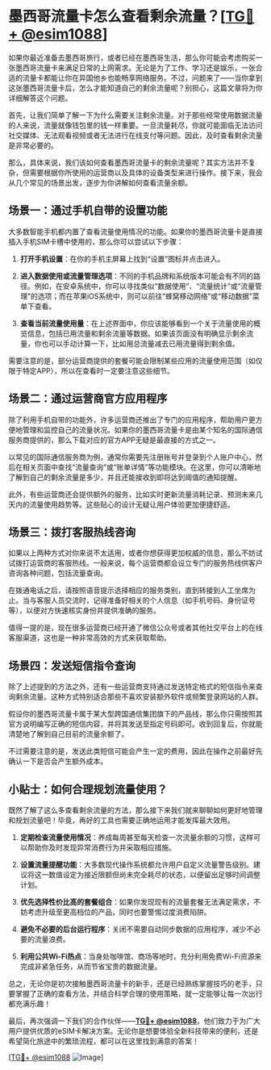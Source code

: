 # 墨西哥流量卡怎么查看剩余流量？[[TG💪+ @esim1088](https://t.me/s/esim1088)]

如果你最近准备去墨西哥旅行，或者已经在墨西哥生活，那么你可能会考虑购买一张墨西哥流量卡来满足日常的上网需求。无论是为了工作、学习还是娱乐，一张合适的流量卡都能让你在异国他乡也能畅享网络服务。不过，问题来了——当你拿到这张墨西哥流量卡后，怎么才能知道自己的剩余流量呢？别担心，这篇文章将为你详细解答这个问题。

首先，让我们简单了解一下为什么需要关注剩余流量。对于那些经常使用数据流量的人来说，流量就像钱包里的钱一样重要。一旦流量耗尽，你就可能面临无法访问社交媒体、无法观看视频或者无法进行在线支付等问题。因此，及时查看剩余流量是非常必要的。

那么，具体来说，我们该如何查看墨西哥流量卡的剩余流量呢？其实方法并不复杂，但需要根据你所使用的运营商以及具体的设备类型来进行操作。接下来，我会从几个常见的场景出发，逐步为你讲解如何查看流量余额。

## 场景一：通过手机自带的设置功能

大多数智能手机都内置了查看流量使用情况的功能。如果你的墨西哥流量卡是直接插入手机SIM卡槽中使用的，那么你可以尝试以下步骤：

1. **打开手机设置**：在你的手机主屏幕上找到“设置”图标并点击进入。
   
2. **进入数据使用或流量管理选项**：不同的手机品牌和系统版本可能会有不同的路径。例如，在安卓系统中，你可以寻找类似“数据使用”、“流量统计”或“流量管理”的选项；而在苹果iOS系统中，则可以前往“蜂窝移动网络”或“移动数据”菜单下查看。

3. **查看当前流量使用量**：在上述界面中，你应该能够看到一个关于流量使用的概览信息，包括已用流量和剩余流量等数据。如果该页面没有明确显示剩余流量，你也可以手动计算一下，比如用总流量减去已用流量得到剩余值。

需要注意的是，部分运营商提供的套餐可能会限制某些应用的流量使用范围（如仅限于特定APP），所以在查看时一定要注意这些细节。

## 场景二：通过运营商官方应用程序

除了利用手机自带的功能外，许多运营商还推出了专门的应用程序，帮助用户更方便地管理和监控自己的流量状况。如果你的墨西哥流量卡是由某个知名的国际通信服务商提供的，那么下载对应的官方APP无疑是最直接的方式之一。

以常见的国际通信服务商为例，通常你需要先注册账号并登录到个人账户中心，然后在相关页面中查找“流量查询”或“账单详情”等功能模块。在这里，你可以清晰地了解到自己的剩余流量是多少，并且还能接收到即将达到阈值的通知提醒。

此外，有些运营商还会提供额外的服务，比如实时更新流量消耗记录、预测未来几天内的流量使用趋势等。这些贴心的设计无疑让用户体验更加便捷舒适。

## 场景三：拨打客服热线咨询

如果以上两种方式对你来说不太适用，或者你想获得更加权威的信息，那么不妨试试拨打运营商的客服热线。一般来说，每个运营商都会设立专门的服务热线供客户咨询各种问题，包括流量查询。

在拨通电话之后，请按照语音提示选择相应的服务类别，直到转接到人工坐席为止。当与客服人员交流时，记得准备好相关的个人信息（如手机号码、身份证号等），以便对方快速核实身份并提供准确的服务。

值得一提的是，现在很多运营商已经开通了微信公众号或者其他社交平台上的在线客服渠道，这也是一种非常高效的方式来获取帮助。

## 场景四：发送短信指令查询

除了上述提到的方法之外，还有一些运营商支持通过发送特定格式的短信指令来查询剩余流量。这种方式特别适合那些不喜欢安装额外软件或频繁登录网站的人群。

假设你的墨西哥流量卡属于某大型跨国通信集团旗下的产品线，那么你只需按照其官方说明编写正确的短信内容，并将其发送至指定号码即可。收到回复后，你就能清楚地了解到自己目前的流量余额了。

不过需要注意的是，发送此类短信可能会产生一定的费用，因此在操作之前最好先确认一下是否会产生额外成本。

## 小贴士：如何合理规划流量使用？

既然了解了这么多查看剩余流量的方法，那么接下来我们就来聊聊如何更好地管理和规划流量吧！毕竟，再好的工具也需要正确地运用才能发挥最大效用。

1. **定期检查流量使用情况**：养成每周甚至每天检查一次流量余额的习惯，这样可以帮助你及时发现异常消费行为并采取相应措施。

2. **设置流量提醒功能**：大多数现代操作系统都允许用户自定义流量警告级别。建议将这一数值设定为接近限额但尚未完全耗尽的状态，以便留出足够时间调整计划。

3. **优先选择性价比高的套餐组合**：如果你发现现有的流量套餐无法满足需求，不妨考虑升级至更高档位的产品，同时也要警惕过度消费陷阱。

4. **避免不必要的后台运行程序**：关闭不需要自动同步数据的应用程序，减少不必要的流量浪费。

5. **利用公共Wi-Fi热点**：当身处咖啡馆、商场等地时，充分利用免费Wi-Fi资源来完成非紧急任务，从而节省宝贵的数据流量。

总之，无论你是初次接触墨西哥流量卡的新手，还是已经熟练掌握技巧的老手，只要掌握了正确的查看方法，并结合科学合理的使用策略，就一定能够让每一次出行都充满乐趣！

最后，再次强调一下我们的合作伙伴——**[TG💪+ @esim1088](https://t.me/s/esim1088)**，他们致力于为广大用户提供优质的eSIM卡解决方案。无论你是想要体验全新科技带来的便利，还是希望简化旅途中的繁琐流程，都可以在这里找到满意的答案！

[[TG💪+ @esim1088](https://t.me/s/esim1088) ![Image](https://i.postimg.cc/4NQfJmqS/Snipaste-2025-05-13-00-14-12.png)]